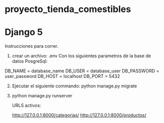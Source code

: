 # proyecto_tienda_comestibles
# Django 5

Instrucciones para correr.
1. crear un archivo: .env
Con los siguientes parametros de la base de datos PosgreSql:
   
DB_NAME = database_name
DB_USER = database_user
DB_PASSWORD = user_password
DB_HOST = localhost
DB_PORT = 5432  

2. Ejecutar el siguiente commando:
   python manage.py migrate
4. python manage.py runserver

   URLS activos:
   
   http://127.0.0.1:8000/categorias/
   http://127.0.0.1:8000/productos/
